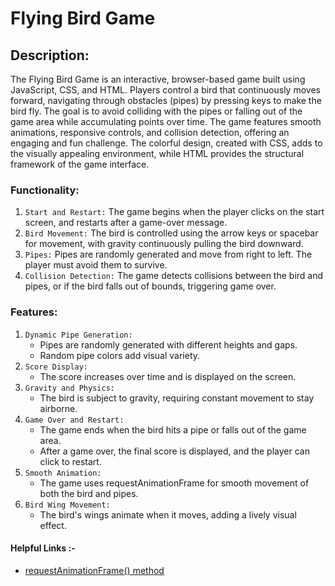 # Flying Bird Game

## Description:

The Flying Bird Game is an interactive, browser-based game built using JavaScript, CSS, and HTML. Players control a bird that continuously moves forward, navigating through obstacles (pipes) by pressing keys to make the bird fly. The goal is to avoid colliding with the pipes or falling out of the game area while accumulating points over time. The game features smooth animations, responsive controls, and collision detection, offering an engaging and fun challenge. The colorful design, created with CSS, adds to the visually appealing environment, while HTML provides the structural framework of the game interface.

### Functionality:

1.  `Start and Restart:` The game begins when the player clicks on the start screen, and restarts after a game-over message.
2.  `Bird Movement:` The bird is controlled using the arrow keys or spacebar for movement, with gravity continuously pulling the bird downward.
3.  `Pipes:` Pipes are randomly generated and move from right to left. The player must avoid them to survive.
4.  `Collision Detection:` The game detects collisions between the bird and pipes, or if the bird falls out of bounds, triggering game over.

### Features:

1.  `Dynamic Pipe Generation:`
    - Pipes are randomly generated with different heights and gaps.
    - Random pipe colors add visual variety.
2.  `Score Display:`
    - The score increases over time and is displayed on the screen.
3.  `Gravity and Physics:`
    - The bird is subject to gravity, requiring constant movement to stay airborne.
4.  `Game Over and Restart:`
    - The game ends when the bird hits a pipe or falls out of the game area.
    - After a game over, the final score is displayed, and the player can click to restart.
5.  `Smooth Animation:`
    - The game uses requestAnimationFrame for smooth movement of both the bird and pipes.
6.  `Bird Wing Movement:`
    - The bird's wings animate when it moves, adding a lively visual effect.

#### Helpful Links :-

- [requestAnimationFrame() method](https://developer.mozilla.org/en-US/docs/Web/API/Window/requestAnimationFrame)
